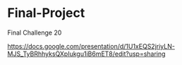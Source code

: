 # Final-Project
Final Challenge 20


https://docs.google.com/presentation/d/1U1xEQS2jriyLN-MJS_TyBRhhyksQXpIukgu1iB6mET8/edit?usp=sharing
